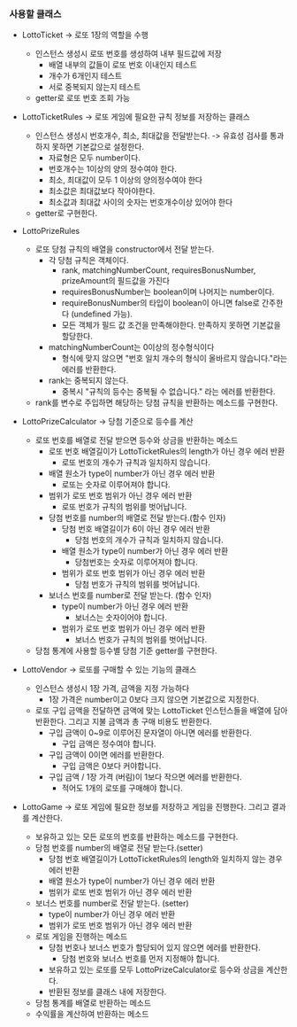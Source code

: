 ### 사용할 클래스

- LottoTicket -> 로또 1장의 역할을 수행
  - 인스턴스 생성시 로또 번호를 생성하여 내부 필드값에 저장
    - 배열 내부의 값들이 로또 번호 이내인지 테스트
    - 개수가 6개인지 테스트
    - 서로 중복되지 않는지 테스트
  - getter로 로또 번호 조회 가능


- LottoTicketRules -> 로또 게임에 필요한 규칙 정보를 저장하는 클래스
  - 인스턴스 생성시 번호개수, 최소, 최대값을 전달받는다. -> 유효성 검사를 통과하지 못하면 기본값으로 설정한다.
    - 자료형은 모두 number이다.
    - 번호개수는 1이상의 양의 정수여야 한다.
    - 최소, 최대값이 모두 1 이상의 양의정수여야 한다
    - 최소값은 최대값보다 작아야한다.
    - 최소값과 최대값 사이의 숫자는 번호개수이상 있어야 한다
  - getter로 구현한다.


- LottoPrizeRules
  - 로또 당첨 규칙의 배열을 constructor에서 전달 받는다.
    - 각 당첨 규칙은 객체이다.
      - rank, matchingNumberCount, requiresBonusNumber, prizeAmount의 필드값을 가진다
      - requiresBonusNumber는 boolean이며 나머지는 number이다.
      - requireBonusNumber의 타입이 boolean이 아니면 false로 간주한다 (undefined 가능).
      - 모든 객체가 필드 값 조건을 만족해야한다. 만족하지 못하면 기본값을 할당한다.
    - matchingNumberCount는 0이상의 정수형식이다
      - 형식에 맞지 않으면 "번호 일치 개수의 형식이 올바르지 않습니다."라는 에러를 반환한다.
    - rank는 중복되지 않는다.
      - 중복시 "규칙의 등수는 중복될 수 없습니다." 라는 에러를 반환한다.
  - rank를 변수로 주입하면 해당하는 당첨 규칙을 반환하는 메소드를 구현한다.


- LottoPrizeCalculator -> 당첨 기준으로 등수를 계산
  - 로또 번호를 배열로 전달 받으면 등수와 상금을 반환하는 메소드
    - 로또 번호 배열길이가 LottoTicketRules의 length가 아닌 경우 에러 반환 
      - 로또 번호의 개수가 규칙과 일치하지 않습니다.
    - 배열 원소가 type이 number가 아닌 경우 에러 반환
      - 로또는 숫자로 이루어져야 합니다.
    - 범위가 로또 번호 범위가 아닌 경우 에러 반환
      - 로또 번호가 규칙의 범위를 벗어납니다.
    - 당첨 번호를 number의 배열로 전달 받는다.(함수 인자)
        - 당첨 번호 배열길이가 6이 아닌 경우 에러 반환
          - 당첨 번호의 개수가 규칙과 일치하지 않습니다.
        - 배열 원소가 type이 number가 아닌 경우 에러 반환
          - 당첨번호는 숫자로 이루어져야 합니다.
        - 범위가 로또 번호 범위가 아닌 경우 에러 반환
          - 당첨 번호가 규칙의 범위를 벗어납니다.
    - 보너스 번호를 number로 전달 받는다. (함수 인자)
        - type이 number가 아닌 경우 에러 반환
          - 보너스는 숫자이어야 합니다.
        - 범위가 로또 번호 범위가 아닌 경우 에러 반환
          - 보너스 번호가 규칙의 범위를 벗어납니다.
  - 당첨 통계에 사용할 등수별 당첨 기준 getter를 구현한다.

- LottoVendor -> 로또를 구매할 수 있는 기능의 클래스
  - 인스턴스 생성시 1장 가격, 금액을 지정 가능하다
    - 1장 가격은 number이고 0보다 크지 않으면 기본값으로 지정한다.
  - 로또 구입 금액을 전달하면 금액에 맞는 LottoTicket 인스턴스들을 배열에 담아 반환한다. 그리고 지불 금액과 총 구매 비용도 반환한다.
    - 구입 금액이 0~9로 이루어진 문자열이 아니면 에러를 반환한다.
      - 구입 금액은 정수여야 합니다.
    - 구입 금액이 0이면 에러를 반환한다.
      - 구입 금액은 0보다 커야합니다.
    - 구입 금액 / 1장 가격 (버림)이 1보다 작으면 에러를 반환한다.
      - 적어도 1개의 로또를 구매해야 합니다.

- LottoGame -> 로또 게임에 필요한 정보를 저장하고 게임을 진행한다. 그리고 결과를 계산한다.
  - 보유하고 있는 모든 로또의 번호를 반환하는 메소드를 구현한다.
  - 당첨 번호를 number의 배열로 전달 받는다.(setter) 
      - 당첨 번호 배열길이가 LottoTicketRules의 length와 일치하지 않는 경우 에러 반환
      - 배열 원소가 type이 number가 아닌 경우 에러 반환
      - 범위가 로또 번호 범위가 아닌 경우 에러 반환
  - 보너스 번호를 number로 전달 받는다. (setter) 
      - type이 number가 아닌 경우 에러 반환
      - 범위가 로또 번호 범위가 아닌 경우 에러 반환
  - 로또 게임을 진행하는 메소드
    - 당첨 번호나 보너스 번호가 할당되어 있지 않으면 에러를 반환한다.
      - 당첨 번호와 보너스 번호를 먼저 지정해야 합니다.
    - 보유하고 있는 로또를 모두 LottoPrizeCalculator로 등수와 상금을 계산한다.
    - 반환된 정보를 클래스 내에 저장한다.
  - 당첨 통계를 배열로 반환하는 메소드
  - 수익률을 계산하여 반환하는 메소드
